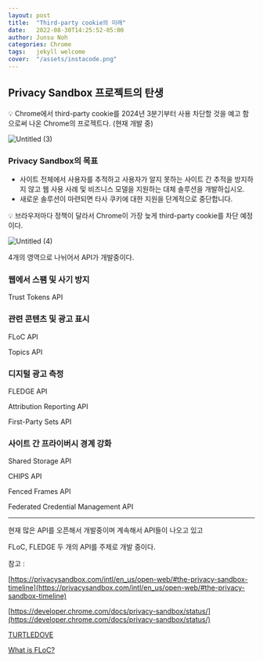 ```yaml
---
layout: post
title:  "Third-party cookie의 미래"
date:   2022-08-30T14:25:52-05:00
author: Junsu Noh
categories: Chrome
tags:	jekyll welcome
cover:  "/assets/instacode.png"
---
```



## Privacy Sandbox 프로젝트의 탄생

<aside>
💡 Chrome에서 third-party cookie를 2024년 3분기부터 사용 차단할 것을 예고 함으로써 나온 Chrome의 프로젝트다. (현재 개발 중)

</aside>

![Untitled (3)](https://user-images.githubusercontent.com/90672736/187618637-9aa6dadc-a1c5-48fe-af7b-5174631abde3.png)

### Privacy Sandbox의 목표

- 사이트 전체에서 사용자를 추적하고 사용자가 알지 못하는 사이트 간 추적을 방지하지 않고 웹 사용 사례 및 비즈니스 모델을 지원하는 대체 솔루션을 개발하십시오.
- 새로운 솔루션이 마련되면 타사 쿠키에 대한 지원을 단계적으로 중단합니다.

<aside>
💡 브라우저마다 정책이 달라서 Chrome이 가장 늦게 third-party cookie를 차단 예정이다.

</aside>

![Untitled (4)](https://user-images.githubusercontent.com/90672736/187618596-593b8d9e-dde5-4159-9bb2-2c378b55c0ac.png)

4개의 영역으로 나뉘어서 API가 개발중이다.

### 웹에서 스팸 및 사기 방지

Trust Tokens API
### 관련 콘텐츠 및 광고 표시 

FLoC API

Topics API
### 디지털 광고 측정 

FLEDGE API

Attribution Reporting API

First-Party Sets API
### 사이트 간 프라이버시 경계 강화 

Shared Storage API

CHIPS API

Fenced Frames API

Federated Credential Management API 

-----------------------------------------------------

현재 많은 API를 오픈해서 개발중이며 계속해서 API들이 나오고 있고 

FLoC, FLEDGE 두 개의 API를 주제로 개발 중이다.

참고 : 

[https://privacysandbox.com/intl/en_us/open-web/#the-privacy-sandbox-timeline](https://privacysandbox.com/intl/en_us/open-web/#the-privacy-sandbox-timeline)

[https://developer.chrome.com/docs/privacy-sandbox/status/](https://developer.chrome.com/docs/privacy-sandbox/status/)

[TURTLEDOVE](https://github.com/WICG/turtledove)

[What is FLoC?](https://web.dev/floc/)
